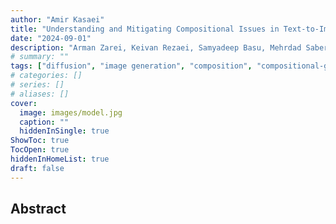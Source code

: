 ```yaml
---
author: "Amir Kasaei"
title: "Understanding and Mitigating Compositional Issues in Text-to-Image Generative Models"
date: "2024-09-01"
description: "Arman Zarei, Keivan Rezaei, Samyadeep Basu, Mehrdad Saberi, Mazda Moayeri, Priyatham Kattakinda, Soheil Feizi"
# summary: ""
tags: ["diffusion", "image generation", "composition", "compositional-generation", "CLIP", "T5", "text-encoder", "stable-diffusion", "DeepFloyd", "2024"]
# categories: []
# series: []
# aliases: []
cover:
  image: images/model.jpg
  caption: ""
  hiddenInSingle: true
ShowToc: true
TocOpen: true
hiddenInHomeList: true
draft: false
---
```


## Abstract